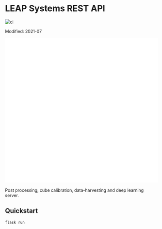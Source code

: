 # LEAP Systems REST API
[![ci](https://github.com/LEAP-Systems/api/actions/workflows/ci.yml/badge.svg)](https://github.com/LEAP-Systems/api/actions/workflows/ci.yml)

Modified: 2021-07

![img](/docs/img/LEAP_INS_WHITE.png)

Post processing, cube calibration, data-harvesting and deep learning server.

## Quickstart
```bash
flask run
```